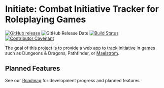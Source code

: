 # Initiate: Combat Initiative Tracker for Roleplaying Games
[![GitHub release](https://img.shields.io/github/release/tanndev/initiate.svg?label=Latest%20Release)](https://github.com/tanndev/initiate/releases/latest)
![GitHub Release Date](https://img.shields.io/github/release-date/tanndev/initiate.svg)
[![Build Status](https://jenkins.tanndev.com/buildStatus/icon?job=Tanndev%2Finitiate%2Fmaster&subject=Latest%20Build)](https://jenkins.tanndev.com/job/Tanndev/job/initiate/job/master/)
[![Contributor Covenant](https://img.shields.io/badge/Contributor%20Covenant-v1.4%20adopted-ff69b4.svg)](CODE_OF_CONDUCT.md)

The goal of this project is to provide a web app to track initiative in games such as Dungeons & Dragons, Pathfinder, or [Maelstrom](https://maelstrom.tanndev.com/).

## Planned Features
See our [Roadmap](https://github.com/tanndev/initiate/projects/1) for development progress and planned features
